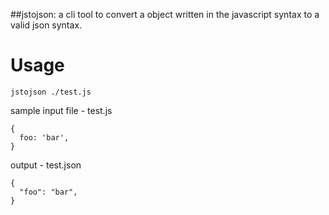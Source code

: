 ##jstojson: a cli tool to convert a object written in the javascript syntax to a valid json syntax.

# Usage

`jstojson ./test.js`

sample input file - test.js
```
{
  foo: 'bar',
}
```

output - test.json
```
{
  "foo": "bar",
}
```


